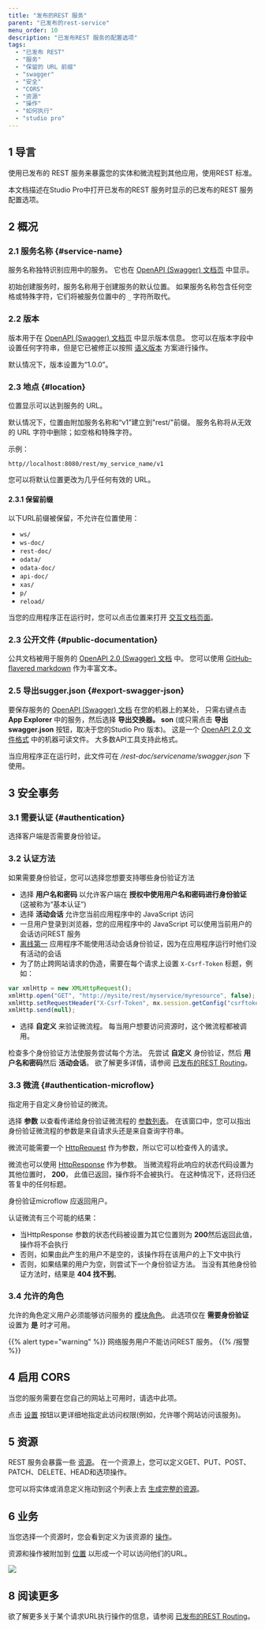 ```yaml
---
title: "发布的REST 服务"
parent: "已发布的rest-service"
menu_order: 10
description: "已发布REST 服务的配置选项"
tags:
  - "已发布 REST"
  - "服务"
  - "保留的 URL 前缀"
  - "swagger"
  - "安全"
  - "CORS"
  - "资源"
  - "操作"
  - "如何执行"
  - "studio pro"
---
```


## 1 导言

使用已发布的 REST 服务来暴露您的实体和微流程到其他应用，使用REST 标准。

本文档描述在Studio Pro中打开已发布的REST 服务时显示的已发布的REST 服务配置选项。

## 2 概况

### 2.1 服务名称 {#service-name}

服务名称独特识别应用中的服务。 它也在 [OpenAPI (Swagger) 文档页](open-api) 中显示。

初始创建服务时，服务名称用于创建服务的默认位置。 如果服务名称包含任何空格或特殊字符，它们将被服务位置中的 `_` 字符所取代。

### 2.2 版本

版本用于在 [OpenAPI (Swagger) 文档页](open-api) 中显示版本信息。 您可以在版本字段中设置任何字符串，但是它已被修正以按照 [语义版本](https://semver.org/) 方案进行操作。

默认情况下，版本设置为“1.0.0”。

### 2.3 地点 {#location}

位置显示可以达到服务的 URL。

默认情况下，位置由附加服务名称和“v1”建立到"rest/"前缀。 服务名称将从无效的 URL 字符中删除；如空格和特殊字符。

示例：
```
http//localhost:8080/rest/my_service_name/v1
```

您可以将默认位置更改为几乎任何有效的 URL。

#### 2.3.1 保留前缀

以下URL前缀被保留，不允许在位置使用：

* `ws/`
* `ws-doc/`
* `rest-doc/`
* `odata/`
* `odata-doc/`
* `api-doc/`
* `xas/`
* `p/`
* `reload/`

当您的应用程序正在运行时，您可以点击位置来打开 [交互文档页面](published-rest-services#interactive-documentation)。

### 2.3 公开文件 {#public-documentation}

公共文档被用于服务的 [OpenAPI 2.0 (Swagger) 文档](open-api) 中。 您可以使用 [GitHub-flavered markdown](gfm-syntax) 作为丰富文本。

### 2.5 导出sugger.json {#export-swagger-json}

要保存服务的 [OpenAPI (Swagger) 文档](open-api) 在您的机器上的某处， 只需右键点击 **App Explorer** 中的服务，然后选择 **导出交换器。 son** (或只需点击 **导出swagger.json** 按钮，取决于您的Studio Pro 版本)。 这是一个 [OpenAPI 2.0 文件格式](https://github.com/OAI/OpenAPI-Specification/blob/master/versions/2.0.md) 中的机器可读文件。 大多数API工具支持此格式。

当应用程序正在运行时，此文件可在 */rest-doc/servicename/swagger.json* 下使用。

## 3 安全事务

### 3.1 需要认证 {#authentication}

选择客户端是否需要身份验证。

### 3.2 认证方法

如果需要身份验证，您可以选择您想要支持哪些身份验证方法

* 选择 **用户名和密码** 以允许客户端在 **授权中使用用户名和密码进行身份验证** (这被称为“基本认证”)
*  选择 **活动会话** 允许您当前应用程序中的 JavaScript 访问
  * 一旦用户登录到浏览器，您的应用程序中的 JavaScript 可以使用当前用户的会话访问REST 服务
  * [离线第一](offline-first) 应用程序不能使用活动会话身份验证，因为在应用程序运行时他们没有活动的会话
  * 为了防止跨网站请求的伪造，需要在每个请求上设置 `X-Csrf-Token` 标题，例如：

  ```javascript
  var xmlHttp = new XMLHttpRequest();
  xmlHttp.open("GET", "http://mysite/rest/myservice/myresource", false);
  xmlHttp.setRequestHeader("X-Csrf-Token", mx.session.getConfig("csrftoken");
  xmlHttp.send(null);
  ```

* 选择 **自定义** 来验证微流程。 每当用户想要访问资源时，这个微流程都被调用。

检查多个身份验证方法使服务尝试每个方法。 先尝试 **自定义** 身份验证，然后 **用户名和密码**然后 **活动会话**。 欲了解更多详情，请参阅 [已发布的REST Routing](published-rest-routing)。

### 3.3 微流 {#authentication-microflow}

指定用于自定义身份验证的微流。

选择 **参数** 以查看传递给身份验证微流程的 [参数列表](published-rest-authentication-parameter)。 在该窗口中，您可以指出身份验证微流程的参数是来自请求头还是来自查询字符串。

微流可能需要一个 [HttpRequest](http-request-and-response-entities#http-request) 作为参数，所以它可以检查传入的请求。

微流也可以使用 [HttpResponse](http-request-and-response-entities#http-response) 作为参数。 当微流程将此响应的状态代码设置为其他位置时， **200**， 此值已返回，操作将不会被执行。 在这种情况下，还将归还答复中的任何标题。

身份验证microflow 应返回用户。

认证微流有三个可能的结果：

* 当HttpResponse 参数的状态代码被设置为其它位置则为 **200**然后返回此值，操作将不会执行
* 否则，如果由此产生的用户不是空的，该操作将在该用户的上下文中执行
* 否则，如果结果的用户为空，则尝试下一个身份验证方法。 当没有其他身份验证方法时，结果是 **404 找不到**。

### 3.4 允许的角色

允许的角色定义用户必须能够访问服务的 [模块角色](module-security#module-role)。 此选项仅在 **需要身份验证** 设置为 **是** 时才可用。

{{% alert type="warning" %}}
网络服务用户不能访问REST 服务。
{{% /报警 %}}

## 4 启用 CORS

当您的服务需要在您自己的网站上可用时，请选中此项。

点击 [设置](cors-settings) 按钮以更详细地指定此访问权限(例如，允许哪个网站访问该服务)。

## 5 资源

REST 服务会暴露一些 [资源](published-rest-resource)。 在一个资源上，您可以定义GET、PUT、POST、PATCH、DELETE、HEAD和选项操作。

您可以将实体或消息定义拖动到这个列表上去 [生成完整的资源](generate-rest-resource)。

## 6 业务

当您选择一个资源时，您会看到定义为该资源的 [操作](published-rest-operation)。

资源和操作被附加到 [位置](#location) 以形成一个可以访问他们的URL。

![](attachments/published-rest-service/example-location-url.png)

## 8 阅读更多

欲了解更多关于某个请求URL执行操作的信息，请参阅 [已发布的REST Routing](published-rest-routing)。
